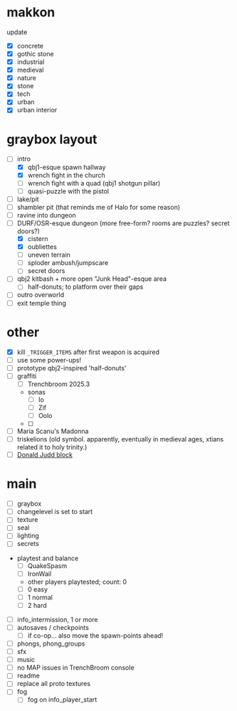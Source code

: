 # makkon

update

- [x] concrete
- [x] gothic stone
- [x] industrial
- [x] medieval
- [x] nature
- [x] stone
- [x] tech
- [x] urban
- [x] urban interior

# graybox layout

- [ ] intro
  - [x] qbj1-esque spawn hallway
  - [x] wrench fight in the church
  - [ ] wrench fight with a quad (qbj1 shotgun pillar)
  - [ ] quasi-puzzle with the pistol
- [ ] lake/pit
- [ ] shambler pit (that reminds me of Halo for some reason)
- [ ] ravine into dungeon
- [ ] DURF/OSR-esque dungeon (more free-form? rooms are puzzles? secret doors?)
  - [x] cistern
  - [x] oubliettes
  - [ ] uneven terrain
  - [ ] sploder ambush/jumpscare
  - [ ] secret doors
- [ ] qbj2 kitbash + more open "Junk Head"-esque area
  - [ ] half-donuts; to platform over their gaps
- [ ] outro overworld
- [ ] exit temple thing

# other

- [x] kill `_TRIGGER_ITEMS` after first weapon is acquired
- [ ] use some power-ups!
- [ ] prototype qbj2-inspired 'half-donuts'
- [ ] graffiti
  - [ ] Trenchbroom 2025.3
  - sonas
    - [ ] Io
    - [ ] Zif
    - [ ] Oolo
  - [ ]
- [ ] Maria Scanu's Madonna
- [ ] triskelions (old symbol. apparently, eventually in medieval ages, xtians related it to holy trinity.)
- [ ] [Donald Judd block](https://upload.wikimedia.org/wikipedia/commons/thumb/1/1c/Donald_Judd_Concrete_Blocks.jpg/1920px-Donald_Judd_Concrete_Blocks.jpg)

# main

- [ ] graybox
- [ ] changelevel is set to start
- [ ] texture
- [ ] seal
- [ ] lighting
- [ ] secrets
- playtest and balance
  - [ ] QuakeSpasm
  - [ ] IronWail
  - other players playtested; count: 0
  - [ ] 0 easy
  - [ ] 1 normal
  - [ ] 2 hard
- [ ] info_intermission, 1 or more
- [ ] autosaves / checkpoints
  - [ ] if co-op... also move the spawn-points ahead!
- [ ] phongs, phong_groups
- [ ] sfx
- [ ] music
- [ ] no MAP issues in TrenchBroom console
- [ ] readme
- [ ] replace all proto textures
- [ ] fog
  - [ ] fog on info_player_start
